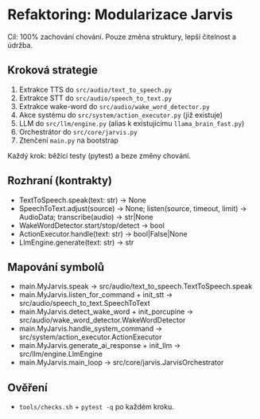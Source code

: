 # Refaktoring: Modularizace Jarvis

Cíl: 100% zachování chování. Pouze změna struktury, lepší čitelnost a údržba.

## Kroková strategie
1) Extrakce TTS do `src/audio/text_to_speech.py`
2) Extrakce STT do `src/audio/speech_to_text.py`
3) Extrakce wake-word do `src/audio/wake_word_detector.py`
4) Akce systému do `src/system/action_executor.py` (již existuje)
5) LLM do `src/llm/engine.py` (alias k existujícímu `llama_brain_fast.py`)
6) Orchestrátor do `src/core/jarvis.py`
7) Ztenčení `main.py` na bootstrap

Každý krok: běžící testy (pytest) a beze změny chování.

## Rozhraní (kontrakty)
- TextToSpeech.speak(text: str) -> None
- SpeechToText.adjust(source) -> None; listen(source, timeout, limit) -> AudioData; transcribe(audio) -> str|None
- WakeWordDetector.start/stop/detect -> bool
- ActionExecutor.handle(text: str) -> bool|False|None
- LlmEngine.generate(text: str) -> str

## Mapování symbolů
- main.MyJarvis.speak -> src/audio/text_to_speech.TextToSpeech.speak
- main.MyJarvis.listen_for_command + init_stt -> src/audio/speech_to_text.SpeechToText
- main.MyJarvis.detect_wake_word + init_porcupine -> src/audio/wake_word_detector.WakeWordDetector
- main.MyJarvis.handle_system_command -> src/system/action_executor.ActionExecutor
- main.MyJarvis.generate_ai_response + init_llm -> src/llm/engine.LlmEngine
- main.MyJarvis.main_loop -> src/core/jarvis.JarvisOrchestrator

## Ověření
- `tools/checks.sh` + `pytest -q` po každém kroku.
